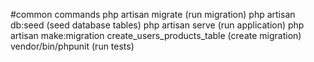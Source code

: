 #common commands
php artisan migrate (run migration)
php artisan db:seed (seed database tables)
php artisan serve (run application)
php artisan make:migration create_users_products_table (create migration)
vendor/bin/phpunit (run tests)


